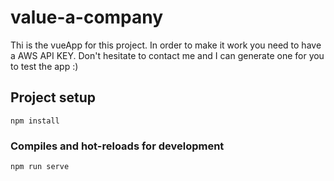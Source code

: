 # value-a-company
Thi is the vueApp for this project. In order to make it work you need to have a AWS API KEY. Don't hesitate to contact me and I can generate one for you to test the app :)

## Project setup
```
npm install
```

### Compiles and hot-reloads for development
```
npm run serve
```

